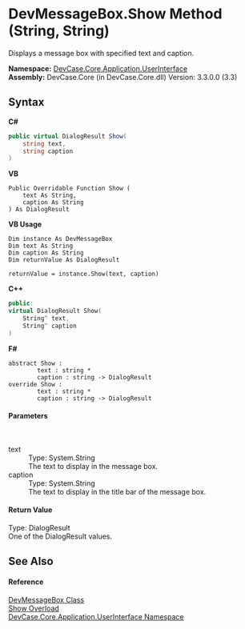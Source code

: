 # DevMessageBox.Show Method (String, String)
 

Displays a message box with specified text and caption.

**Namespace:**&nbsp;<a href="N_DevCase_Core_Application_UserInterface">DevCase.Core.Application.UserInterface</a><br />**Assembly:**&nbsp;DevCase.Core (in DevCase.Core.dll) Version: 3.3.0.0 (3.3)

## Syntax

**C#**<br />
``` C#
public virtual DialogResult Show(
	string text,
	string caption
)
```

**VB**<br />
``` VB
Public Overridable Function Show ( 
	text As String,
	caption As String
) As DialogResult
```

**VB Usage**<br />
``` VB Usage
Dim instance As DevMessageBox
Dim text As String
Dim caption As String
Dim returnValue As DialogResult

returnValue = instance.Show(text, caption)
```

**C++**<br />
``` C++
public:
virtual DialogResult Show(
	String^ text, 
	String^ caption
)
```

**F#**<br />
``` F#
abstract Show : 
        text : string * 
        caption : string -> DialogResult 
override Show : 
        text : string * 
        caption : string -> DialogResult 
```


#### Parameters
&nbsp;<dl><dt>text</dt><dd>Type: System.String<br />The text to display in the message box.</dd><dt>caption</dt><dd>Type: System.String<br />The text to display in the title bar of the message box.</dd></dl>

#### Return Value
Type: DialogResult<br />One of the DialogResult values.

## See Also


#### Reference
<a href="T_DevCase_Core_Application_UserInterface_DevMessageBox">DevMessageBox Class</a><br /><a href="Overload_DevCase_Core_Application_UserInterface_DevMessageBox_Show">Show Overload</a><br /><a href="N_DevCase_Core_Application_UserInterface">DevCase.Core.Application.UserInterface Namespace</a><br />